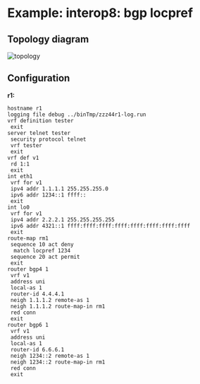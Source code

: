 # Example: interop8: bgp locpref

## **Topology diagram**

![topology](/img/intop8-bgp03.tst.png)

## **Configuration**

**r1:**
```
hostname r1
logging file debug ../binTmp/zzz44r1-log.run
vrf definition tester
 exit
server telnet tester
 security protocol telnet
 vrf tester
 exit
vrf def v1
 rd 1:1
 exit
int eth1
 vrf for v1
 ipv4 addr 1.1.1.1 255.255.255.0
 ipv6 addr 1234::1 ffff::
 exit
int lo0
 vrf for v1
 ipv4 addr 2.2.2.1 255.255.255.255
 ipv6 addr 4321::1 ffff:ffff:ffff:ffff:ffff:ffff:ffff:ffff
 exit
route-map rm1
 sequence 10 act deny
  match locpref 1234
 sequence 20 act permit
 exit
router bgp4 1
 vrf v1
 address uni
 local-as 1
 router-id 4.4.4.1
 neigh 1.1.1.2 remote-as 1
 neigh 1.1.1.2 route-map-in rm1
 red conn
 exit
router bgp6 1
 vrf v1
 address uni
 local-as 1
 router-id 6.6.6.1
 neigh 1234::2 remote-as 1
 neigh 1234::2 route-map-in rm1
 red conn
 exit
```
